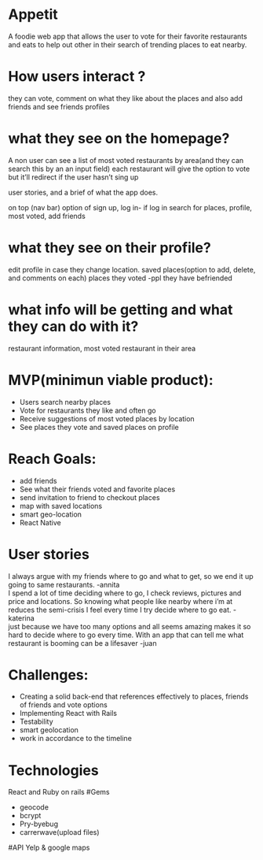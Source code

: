 # Appetit
A foodie web app that allows the user to vote for their favorite restaurants and eats to help out other in their search of trending places to eat nearby.

# How users interact ?
they can vote, comment on what they like about the places and also add friends and see friends profiles

# what they see on the homepage? 
A non user can see a list of most voted restaurants by area(and they can search this by an an input field) 
each restaurant will give the option to vote but it’ll redirect if the user hasn’t sing up 

user stories, and a brief of what the app does.

on top (nav bar) option of sign up, log in- if log in search for places, profile, most voted, add friends

# what they see on their profile? 
edit profile in case they change location. 
saved places(option to add, delete, and  comments on each)
places they voted 
-ppl they have befriended

# what info will be getting and what they can do with it? 
restaurant information, 
most voted restaurant in their area 

<h1>MVP(minimun viable product):</h1>
<ul>
<li>Users search nearby places</li>
<li>Vote for restaurants they like and often go </li>
<li>Receive suggestions of most voted places by location</li>
<li>See places they vote and saved places on profile </li>
</ul>


<h1>Reach Goals:</h1>
<ul>
<li>add friends </li>
<li>See what their friends voted and favorite places </li>
<li>send invitation to friend to checkout places </li>
<li>map with saved locations </li>
<li>smart geo-location</li>
<li> React Native </li>
</ul>

<h1>User stories</h1>

<div>I always argue with my friends where to go and what to get, so we end it up going to same restaurants.
-annita </div>

<div>I spend a lot of time deciding where to go, I check reviews, pictures and price and locations. So knowing what people like nearby where i’m at reduces the semi-crisis I feel every time I try decide where to go eat.
-katerina </div>

<div>just because we have too many options and all seems amazing makes it so hard to decide where to go every time. With an app that can tell me what restaurant is booming can be a lifesaver 
-juan</div>

<h1>Challenges:</h1>
<ul>
<li>Creating a solid back-end that references effectively to places, friends of friends and  vote options</li>
<li>Implementing React with Rails</li>
<li>Testability </li>
<li>smart geolocation </li>
<li>work in accordance to the timeline </li>
</ul>

<h1>Technologies</h1> 
React and Ruby on rails 
#Gems 
<ul>
<li>geocode </li>
<li>bcrypt</li>
<li>Pry-byebug</li> 
<li>carrerwave(upload files)</li>
</ul>
#API
Yelp & google maps 



